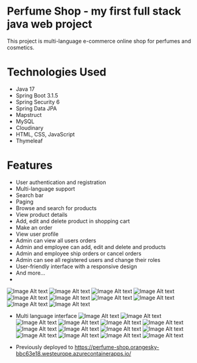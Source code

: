 # Perfume Shop - my first full stack java web project
This project is multi-language e-commerce online shop for perfumes and cosmetics.

# Technologies Used
* Java 17
* Spring Boot 3.1.5
* Spring Security 6
* Spring Data JPA
* Mapstruct
* MySQL
* Cloudinary
* HTML, CSS, JavaScript
* Thymeleaf

# Features
* User authentication and registration
* Multi-language support
* Search bar
* Paging
* Browse and search for products
* View product details
* Add, edit and delete product in shopping cart
* Make an order
* View user profile
* Admin can view all users orders
* Admin and employee can add, edit and delete and products
* Admin and employee ship orders or cancel orders
* Admin can see all registered users and change their roles
* User-friendly interface with a responsive design
* And more...
* 
![Image Alt text](/github_images/all-products01.png?raw=true)
![Image Alt text](/github_images/all-products02.png?raw=true)
![Image Alt text](/github_images/search-products.png?raw=true)
![Image Alt text](/github_images/register.png?raw=true)
![Image Alt text](/github_images/register-validation.png?raw=true)
![Image Alt text](/github_images/login.png?raw=true)
![Image Alt text](/github_images/homepage.png?raw=true)
![Image Alt text](/github_images/admin-logged01.png?raw=true)
![Image Alt text](/github_images/shopping-cart.png?raw=true)
![Image Alt text](/github_images/checkout.png?raw=true)
* Multi language interface
![Image Alt text](/github_images/order-details.png?raw=true)
![Image Alt text](/github_images/order-details-bg.png?raw=true)
![Image Alt text](/github_images/user-my-orders.png?raw=true)
![Image Alt text](/github_images/user-profile.png?raw=true)
![Image Alt text](/github_images/admin-all-orders.png?raw=true)
![Image Alt text](/github_images/admin-all-users.png?raw=true)
![Image Alt text](/github_images/admin-change-roles.png?raw=true)
![Image Alt text](/github_images/admin-upload-product.png?raw=true)
![Image Alt text](/github_images/about-us.png?raw=true)
![Image Alt text](/github_images/about-us-bg.png?raw=true)
![Image Alt text](/github_images/contact-us.png?raw=true)
![Image Alt text](/github_images/all-brands.png?raw=true)
![Image Alt text](/github_images/product-details.png?raw=true)
![Image Alt text](/github_images/emprty-cart.png?raw=true)



* Previously deployed to https://perfume-shop.orangesky-bbc63e18.westeurope.azurecontainerapps.io/
